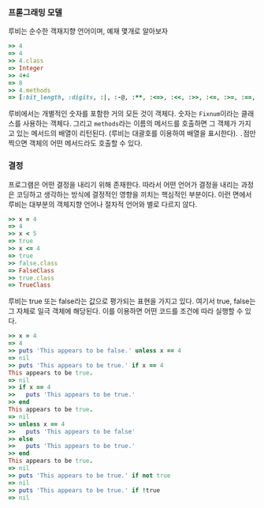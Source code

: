 ### 프롣그래밍 모델

루비는 순수한 객재지향 언어이며, 예재 몇개로 알아보자

```ruby
>> 4
=> 4
>> 4.class
=> Integer
>> 4+4
=> 8
>> 4.methods
=> [:bit_length, :digits, :|, :-@, :**, :<=>, :<<, :>>, :<=, :>=, :==, :===, :next, :[], :upto, :chr, :%, :&, :*, :+, :inspect, :-, :/, :size, :succ, :<, :>, :ord, :to_int, :to_s, :to_i, :to_f, :to_r, :numerator, :denominator, :rationalize, :div, :divmod, :fdiv, :coerce, :^, :lcm, :gcdlcm, :gcd, :modulo, :remainder, :abs, :magnitude, :integer?, :floor, :ceil, :round, :truncate, :odd?, :even?, :allbits?, :anybits?, :nobits?, :downto, :times, :pred, :pow, :~, :dup, :+@, :polar, :conjugate, :rect, :eql?, :singleton_method_added, :arg, :quo, :rectangular, :i, :real?, :zero?, :nonzero?, :finite?, :infinite?, :step, :positive?, :negative?, :imaginary, :imag, :to_c, :angle, :phase, :real, :conj, :abs2, :clone, :clamp, :between?, :itself, :yield_self, :then, :taint, :tainted?, :untaint, :untrust, :untrusted?, :trust, :frozen?, :methods, :singleton_methods, :protected_methods, :private_methods, :public_methods, :instance_variables, :instance_variable_get, :instance_variable_set, :instance_variable_defined?, :remove_instance_variable, :instance_of?, :kind_of?, :is_a?, :tap, :class, :display, :hash, :singleton_class, :singleton_method, :method, :public_send, :define_singleton_method, :public_method, :extend, :to_enum, :enum_for, :=~, :!~, :nil?, :respond_to?, :freeze, :object_id, :send, :__send__, :!, :!=, :__id__, :equal?, :instance_eval, :instance_exec]
```

루비에서는 개별적인 숫자를 포함한 거의 모든 것이 객체다. 숫자는 `Fixnum`이라는 클래스를 사용하는 객체다. 그리고 `methods`라는 이름의 메서드를 호출하면 그 객체가 가지고 있는 메서드의 배열이 리턴된다. (루비는 대괄호를 이용하여 배열을 표시한다). `.`점만 찍으면 객체의 어떤 메서드라도 호출할 수 있다.





### 결정

프로그램은 어떤 결정을 내리기 위해 존재한다. 따라서 어떤 언어가 결정을 내리는 과정은 코딩하고 생각하는 방식에 결정적인 영향을 끼치는 핵심적인 부분이다. 이런 면에서 루비는 대부분의 객체지향 언어나 절차적 언어와 별로 다르지 않다.

```ruby
>> x = 4
=> 4
>> x < 5
=> true
>> x <= 4
=> true
>> false.class
=> FalseClass
>> true.class
=> TrueClass
```

루비는 true 또는 false라는 값으로 평가되는 표현을 가지고 있다. 여기서 true, false는 그 자체로 일극 객체에 해당된다. 이를 이용하면 어떤 코드를 조건에 따라 실행할 수 있다.

``` ruby
>> x = 4
=> 4
>> puts 'This appears to be false.' unless x == 4
=> nil
>> puts 'This appears to be true.' if x == 4
This appears to be true.
=> nil
>> if x == 4
>>   puts 'This appears to be true.'
>> end
This appears to be true.
=> nil
>> unless x == 4
>>   puts 'This appears to be false'
>> else
>>   puts 'This appears to be true.'
>> end
This appears to be true.
=> nil
>> puts 'This appears to be true.' if not true
=> nil
>> puts 'This appears to be true.' if !true
=> nil
```

